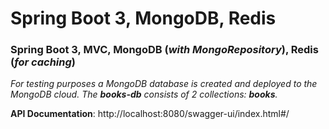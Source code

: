 # Spring Boot 3, MongoDB, Redis

### Spring Boot 3, MVC, MongoDB (_with MongoRepository_), Redis (_for caching_)

_For testing purposes a MongoDB database is created and deployed to the MongoDB cloud.
The **books-db** consists of 2 collections: **books**._

**API Documentation**: http://localhost:8080/swagger-ui/index.html#/
